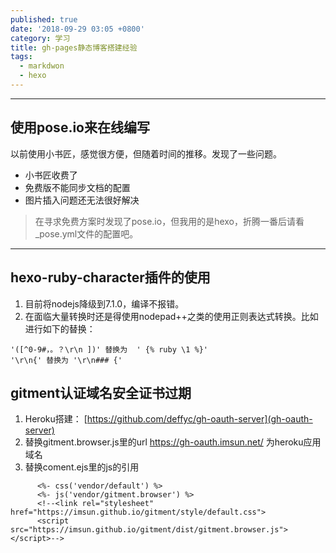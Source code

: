 ```yaml
---
published: true
date: '2018-09-29 03:05 +0800'
category: 学习
title: gh-pages静态博客搭建经验
tags:
  - markdwon
  - hexo
---
```

---
## 使用pose.io来在线编写
以前使用小书匠，感觉很方便，但随着时间的推移。发现了一些问题。
- 小书匠收费了
- 免费版不能同步文档的配置
- 图片插入问题还无法很好解决
> 在寻求免费方案时发现了pose.io，但我用的是hexo，折腾一番后请看_pose.yml文件的配置吧。
---
## hexo-ruby-character插件的使用
1. 目前将nodejs降级到7.1.0，编译不报错。
2. 在面临大量转换时还是得使用nodepad++之类的使用正则表达式转换。比如进行如下的替换：
```
'([^0-9#，。？\r\n ])' 替换为  ' {% ruby \1 %}'
'\r\n{' 替换为 '\r\n### {'
```
## gitment认证域名安全证书过期
1. Heroku搭建：
[https://github.com/deffyc/gh-oauth-server](gh-oauth-server)
2. 替换gitment.browser.js里的url https://gh-oauth.imsun.net/ 为heroku应用域名
3. 替换coment.ejs里的js的引用
```
      <%- css('vendor/default') %>
      <%- js('vendor/gitment.browser') %>
      <!--<link rel="stylesheet" href="https://imsun.github.io/gitment/style/default.css">
      <script src="https://imsun.github.io/gitment/dist/gitment.browser.js"></script>-->
```
